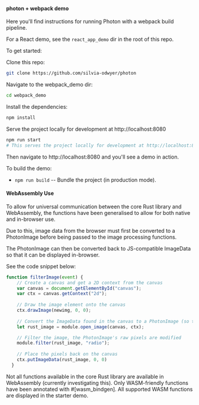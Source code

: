 #### photon + webpack demo
Here you'll find instructions for running Photon with a webpack build pipeline. 

For a React demo, see the `react_app_demo` dir in the root of this repo.

To get started:

Clone this repo:
```sh
git clone https://github.com/silvia-odwyer/photon
```

Navigate to the webpack_demo dir:
```sh
cd webpack_demo
```

Install the dependencies:
```sh
npm install
```
<!-- 
To compile the lib's Rust code to wasm, run:
```sh
npm run build
``` -->

Serve the project locally for development at http://localhost:8080
```sh
npm run start 
# This serves the project locally for development at http://localhost:8080
```

Then navigate to http://localhost:8080 and you'll see a demo in action. 

To build the demo:
* `npm run build` -- Bundle the project (in production mode).

#### WebAssembly Use
To allow for universal communication between the core Rust library and WebAssembly, the functions have been generalised to allow for both native and in-browser use. 

Due to this, image data from the browser must first be converted to a PhotonImage before being passed to the image processing functions. 

The PhotonImage can then be converted back to JS-compatible ImageData so that it can be displayed in-browser.

See the code snippet below:
```js
function filterImage(event) {
    // Create a canvas and get a 2D context from the canvas
    var canvas = document.getElementById("canvas");
    var ctx = canvas.getContext("2d");
    
    // Draw the image element onto the canvas
    ctx.drawImage(newimg, 0, 0);
    
    // Convert the ImageData found in the canvas to a PhotonImage (so that it can communicate with the core Rust library)
    let rust_image = module.open_image(canvas, ctx);

    // Filter the image, the PhotonImage's raw pixels are modified
    module.filter(rust_image, "radio");
    
    // Place the pixels back on the canvas
    ctx.putImageData(rust_image, 0, 0)
  }
```

Not all functions available in the core Rust library are available in WebAssembly (currently investigating this). Only WASM-friendly functions have been annotated with #[wasm_bindgen]. All supported WASM functions are displayed in the starter demo. 
